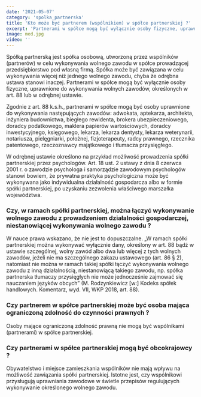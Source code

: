 ```yaml
---
date: '2021-05-07'
category: 'spolka_partnerska'
title: 'Kto może być partnerem (wspólnikiem) w spółce partnerskiej ?'
excerpt: 'Partnerami w spółce mogą być wyłącznie osoby fizyczne, uprawnione do wykonywania wolnych zawodów, określonych w art. 88 lub w odrębnej ustawie.'
image: med.jpg
video: ''
---
```


Spółką partnerską jest spółka osobową, utworzoną przez wspólników (partnerów) w celu wykonywania wolnego zawodu w spółce prowadzącej przedsiębiorstwo pod własną firmą. Spółka może być zawiązana w celu wykonywania więcej niż jednego wolnego zawodu, chyba że odrębna ustawa stanowi inaczej.
Partnerami w spółce mogą być wyłącznie osoby fizyczne, uprawnione do wykonywania wolnych zawodów, określonych w art. 88 lub w odrębnej ustawie.

Zgodnie z art. 88 k.s.h., partnerami w spółce mogą być osoby uprawnione do wykonywania następujących zawodów: adwokata, aptekarza, architekta, inżyniera budownictwa, biegłego rewidenta, brokera ubezpieczeniowego, doradcy podatkowego, maklera papierów wartościowych, doradcy inwestycyjnego, księgowego, lekarza, lekarza dentysty, lekarza weterynarii, notariusza, pielęgniarki, położnej, fizjoterapeuty, radcy prawnego, rzecznika patentowego, rzeczoznawcy majątkowego i tłumacza przysięgłego.

W odrębnej ustawie określono na przykład możliwość prowadzenia spółki partnerskiej przez psychologów. Art. 18 ust. 2 ustawy z dnia 8 czerwca 2001 r. o zawodzie psychologa i samorządzie zawodowym psychologów stanowi bowiem, że prywatna praktyka psychologiczna może być wykonywana jako indywidualna działalność gospodarcza albo w formie spółki partnerskiej, po uzyskaniu zezwolenia właściwego marszałka województwa.

### Czy, w ramach spółki partnerskiej, można łączyć wykonywanie wolnego zawodu z prowadzeniem działalności gospodarczej, niestanowiącej wykonywania wolnego zawodu ? 

W nauce prawa wskazano, że nie jest to dopuszczalne. „W ramach spółki partnerskiej można wykonywać wyłącznie dany, określony w art. 88 bądź w ustawie szczególnej, wolny zawód albo dwa lub więcej z tych wolnych zawodów, jeżeli nie ma szczególnego zakazu ustawowego (art. 86 § 2), natomiast nie można w ramach takiej spółki łączyć wykonywania wolnego zawodu z inną działalnością, niestanowiącą takiego zawodu, np. spółka partnerska tłumaczy przysięgłych nie może jednocześnie zajmować się nauczaniem języków obcych” (M. Rodzynkiewicz [w:] Kodeks spółek handlowych. Komentarz, wyd. VII, WKP 2018, art. 88).

### Czy partnerem w spółce partnerskiej może być osoba mająca ograniczoną zdolność do czynności prawnych ?

Osoby mające ograniczoną zdolność prawną nie mogą być wspólnikami (partnerami) w spółce partnerskiej. 

### Czy partnerami w spółce partnerskiej mogą być obcokrajowcy ?

Obywatelstwo i miejsce zamieszkania wspólników nie mają wpływu na możliwość zawiązania spółki partnerskiej. Istotne jest, czy wspólnikowi przysługują uprawniania zawodowe w świetle przepisów regulujących wykonywanie określonego wolnego zawodu. 
